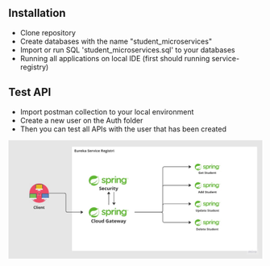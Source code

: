 ## Installation
- Clone repository
- Create databases with the name "student_microservices"
- Import or run SQL 'student_microservices.sql' to your databases
- Running all applications on local IDE (first should running service-registry)

## Test API
- Import postman collection to your local environment
- Create a new user on the Auth folder
- Then you can test all APIs with the user that has been created

![alt text](https://github.com/salbiyath/student-apps/blob/master/flow.jpg)
